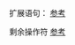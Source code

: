 扩展语句：
[参考](https://developer.mozilla.org/zh-CN/docs/Web/JavaScript/Reference/Operators/Spread_operator)



剩余操作符
[参考](https://developer.mozilla.org/zh-CN/docs/Web/JavaScript/Reference/Functions/Rest_parameters)
